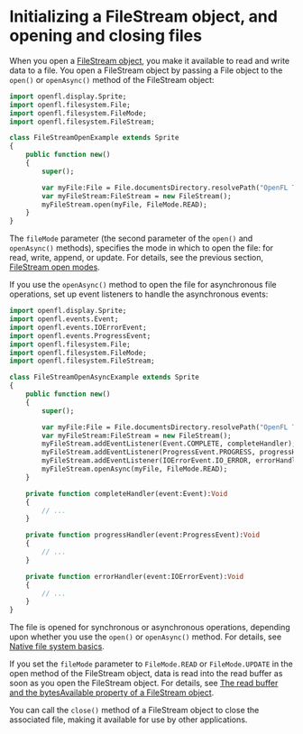 # Initializing a FileStream object, and opening and closing files

When you open a
[FileStream object](https://api.openfl.org/openfl/filesystem/FileStream.html),
you make it available to read and write data to a file. You open a FileStream
object by passing a File object to the `open()` or `openAsync()` method of the
FileStream object:

```haxe
import openfl.display.Sprite;
import openfl.filesystem.File;
import openfl.filesystem.FileMode;
import openfl.filesystem.FileStream;

class FileStreamOpenExample extends Sprite
{
    public function new()
    {
        super();

        var myFile:File = File.documentsDirectory.resolvePath("OpenFL Test/test.txt");
        var myFileStream:FileStream = new FileStream();
        myFileStream.open(myFile, FileMode.READ);
    }
}
```

The `fileMode` parameter (the second parameter of the `open()` and `openAsync()`
methods), specifies the mode in which to open the file: for read, write, append,
or update. For details, see the previous section,
[FileStream open modes](./filestream-open-modes.md).

If you use the `openAsync()` method to open the file for asynchronous file
operations, set up event listeners to handle the asynchronous events:

```haxe
import openfl.display.Sprite;
import openfl.events.Event;
import openfl.events.IOErrorEvent;
import openfl.events.ProgressEvent;
import openfl.filesystem.File;
import openfl.filesystem.FileMode;
import openfl.filesystem.FileStream;

class FileStreamOpenAsyncExample extends Sprite
{
    public function new()
    {
        super();

        var myFile:File = File.documentsDirectory.resolvePath("OpenFL Test/test.txt");
        var myFileStream:FileStream = new FileStream();
        myFileStream.addEventListener(Event.COMPLETE, completeHandler);
        myFileStream.addEventListener(ProgressEvent.PROGRESS, progressHandler);
        myFileStream.addEventListener(IOErrorEvent.IO_ERROR, errorHandler);
        myFileStream.openAsync(myFile, FileMode.READ);
    }

    private function completeHandler(event:Event):Void
    {
        // ...
    }

    private function progressHandler(event:ProgressEvent):Void
    {
        // ...
    }

    private function errorHandler(event:IOErrorEvent):Void
    {
        // ...
    }
}
```

The file is opened for synchronous or asynchronous operations, depending upon
whether you use the `open()` or `openAsync()` method. For details, see
[Native file system basics](./native-file-system-basics.md).

If you set the `fileMode` parameter to `FileMode.READ` or `FileMode.UPDATE` in
the open method of the FileStream object, data is read into the read buffer as
soon as you open the FileStream object. For details, see
[The read buffer and the bytesAvailable property of a FileStream object](./the-read-buffer-and-the-bytesavailable-property-of-a-filestream-object.md).

You can call the `close()` method of a FileStream object to close the associated
file, making it available for use by other applications.
